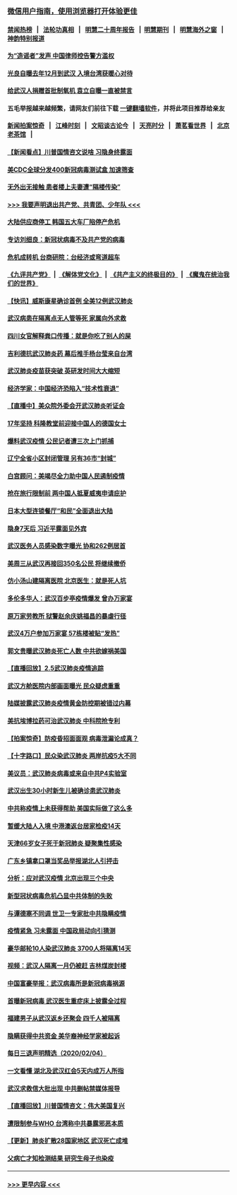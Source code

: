 ### [微信用户指南，使用浏览器打开体验更佳](https://github.com/gfw-breaker/banned-news1/blob/master/indexes/wechat-guide.md?t=0)
#### [禁闻热榜](热点新闻.md?t=0)  &nbsp;&nbsp;|&nbsp;&nbsp; [法轮功真相](https://github.com/gfw-breaker/truth/blob/master/README.md?t=0) &nbsp;&nbsp;|&nbsp;&nbsp; [明慧二十周年报告](https://github.com/gfw-breaker/mh-reports/blob/master/README.md?t=0) &nbsp;&nbsp;|&nbsp;&nbsp;[明慧期刊](https://github.com/gfw-breaker/mh-qikan) &nbsp;&nbsp;|&nbsp;&nbsp; [明慧海外之窗](https://github.com/gfw-breaker/mh-news/blob/master/README.md?t=0) &nbsp;&nbsp;|&nbsp;&nbsp; [神韵特别报道](https://github.com/gfw-breaker/mh-news/blob/master/shenyun.md?t=0)
#### [为“造谣者”发声 中国律师控告警方滥权](../pages/nsc413/n11847326.md?t=02060711) 
#### [光良自曝去年12月到武汉 入境台湾获暖心对待](../pages/nsc413/n11847243.md?t=02060711) 
#### [给武汉人捐赠首批制氧机 袁立自曝一直被禁言](../pages/nsc413/n11846974.md?t=02060711) 
#### 五毛举报越来越频繁，请网友们前往下载 [一键翻墙软件](https://github.com/gfw-breaker/ssr-accounts)，并将此项目推荐给亲友
#### [新闻拍案惊奇](https://github.com/gfw-breaker/banned-news1/blob/master/pages/link4.md) &nbsp;&nbsp;|&nbsp;&nbsp; [江峰时刻](https://github.com/gfw-breaker/banned-news1/blob/master/pages/link4.md) &nbsp;&nbsp;|&nbsp;&nbsp; [文昭谈古论今](https://github.com/gfw-breaker/banned-news1/blob/master/pages/link4.md) &nbsp;&nbsp;|&nbsp;&nbsp; [天亮时分](https://github.com/gfw-breaker/banned-news1/blob/master/pages/link4.md) &nbsp;&nbsp;|&nbsp;&nbsp; [萧茗看世界](https://github.com/gfw-breaker/banned-news1/blob/master/pages/link4.md) &nbsp;&nbsp;|&nbsp;&nbsp; [北京老茶馆](https://github.com/gfw-breaker/banned-news1/blob/master/pages/link4.md) &nbsp;&nbsp;|&nbsp;&nbsp; 
#### [【新闻看点】川普国情咨文说啥 习隐身终露面](../pages/nsc413/n11847016.md?t=02060711) 
#### [美CDC全球分发400新冠病毒测试盒 加速筛查](../pages/nsc413/n11847260.md?t=02060711) 
#### [无外出无接触 患者楼上夫妻遭“隔楼传染”](../pages/nsc413/n11847233.md?t=02060711) 
#### [>>> 我要声明退出共产党、共青团、少年队 <<<](https://github.com/begood0513/goodnews/blob/master/quit/letter.md) 
#### [大陆供应商停工 韩国五大车厂陷停产危机](../pages/nsc413/n11847062.md?t=02060711) 
#### [专访刘细良：新冠状病毒不及共产党的病毒](../pages/nsc413/n11847164.md?t=02060711) 
#### [危机成转机 台商研院：台经济或弯道超车](../pages/nsc413/n11846448.md?t=02060711) 
#### [《九评共产党》](https://github.com/begood0513/9ping.md/blob/master/README.md) &nbsp;|&nbsp; [《解体党文化》](../../../../jtdwh.md/blob/master/README.md)  &nbsp;|&nbsp; [《共产主义的终极目的》](../../../../gczydzjmd.md/blob/master/README.md) &nbsp;|&nbsp; [《魔鬼在统治我们的世界》](../../../../mgztzwmdsj.md/blob/master/README.md) 
#### [【快讯】威斯康星确诊首例 全美12例武汉肺炎](../pages/nsc413/n11847162.md?t=02060711) 
#### [武汉病患在隔离点无人管等死 家属向外求救](../pages/nsc413/n11847020.md?t=02060711) 
#### [四川女官解释粪口传播：就是你吃了别人的屎](../pages/nsc413/n11847029.md?t=02060711) 
#### [吉利德抗武汉肺炎药 幕后推手杨台莹来自台湾](../pages/nsc413/n11847064.md?t=02060711) 
#### [武汉肺炎疫苗获突破 英研发时间大大缩短](../pages/nsc413/n11846915.md?t=02060711) 
#### [经济学家：中国经济恐陷入“技术性衰退”](../pages/nsc413/n11846450.md?t=02060711) 
#### [【直播中】美众院外委会开武汉肺炎听证会](../pages/nsc413/n11846727.md?t=02060711) 
#### [17年坚持 科隆教堂前迎接中国人的德国女士](../pages/nsc413/n11846781.md?t=02060711) 
#### [爆料武汉疫情 公民记者遭三次上门抓捕](../pages/nsc413/n11846937.md?t=02060711) 
#### [辽宁全省小区封闭管理 另有36市“封城”](../pages/nsc413/n11846879.md?t=02060711) 
#### [白宫顾问：美竭尽全力助中国人民遏制疫情](../pages/nsc413/n11846756.md?t=02060711) 
#### [抢在旅行限制前 两中国人抵夏威夷申请庇护](../pages/nsc413/n11846866.md?t=02060711) 
#### [日本大型连锁餐厅“和民”全面退出大陆](../pages/nsc413/n11846765.md?t=02060711) 
#### [隐身7天后 习近平露面见外宾](../pages/nsc413/n11846805.md?t=02060711) 
#### [武汉医务人员感染数字曝光 协和262例居首](../pages/nsc413/n11846742.md?t=02060711) 
#### [美周三从武汉再接回350名公民 将继续撤侨](../pages/nsc413/n11846705.md?t=02060711) 
#### [仿小汤山建隔离医院 北京医生：就是死人坑](../pages/nsc413/n11846692.md?t=02060711) 
#### [多伦多华人：武汉百步亭疫情爆发 曾办万家宴](../pages/nsc413/n11846766.md?t=02060711) 
#### [原万家劳教所 狱警赵余庆姚福昌的暴虐行径](../pages/nsc413/n11844582.md?t=02060711) 
#### [武汉4万户参加万家宴 57栋楼被贴“发热”](../pages/nsc413/n11846074.md?t=02060711) 
#### [郭文贵曝武汉肺炎死亡人数 中共欲嫁祸美国](../pages/nsc413/n11846240.md?t=02060711) 
#### [【直播回放】2.5武汉肺炎疫情追踪](../pages/nsc413/n11846437.md?t=02060711) 
#### [武汉方舱医院内部画面曝光 民众疑虑重重](../pages/nsc413/n11846442.md?t=02060711) 
#### [陆媒披露武汉肺炎疫情黄金防控期被错过内幕](../pages/nsc413/n11846413.md?t=02060711) 
#### [美抗埃博拉药可治武汉肺炎 中科院抢专利](../pages/nsc413/n11846409.md?t=02060711) 
#### [【拍案惊奇】防疫昏招面面观 病毒泄漏论成真？](../pages/nsc413/n11845382.md?t=02060711) 
#### [【十字路口】民众染武汉肺炎 两岸抗疫5大不同](../pages/nsc413/n11845264.md?t=02060711) 
#### [美议员：武汉肺炎病毒或来自中共P4实验室](../pages/nsc413/n11846043.md?t=02060711) 
#### [武汉出生30小时新生儿被确诊患武汉肺炎](../pages/nsc413/n11846307.md?t=02060711) 
#### [中共称疫情上未获得帮助 美国实际做了这么多](../pages/nsc413/n11846008.md?t=02060711) 
#### [暂缓大陆人入境 中港澳返台居家检疫14天](../pages/nsc413/n11845862.md?t=02060711) 
#### [天津66岁女子死于新冠肺炎 疑聚集性感染](../pages/nsc413/n11845909.md?t=02060711) 
#### [广东乡镇拿口罩当奖品举报湖北人引抨击](../pages/nsc413/n11845622.md?t=02060711) 
#### [分析：应对武汉疫情 北京出现三个中央](../pages/nsc413/n11845850.md?t=02060711) 
#### [新型冠状病毒危机凸显中共体制的失败](../pages/nsc413/n11844970.md?t=02060711) 
#### [与谭德塞不同调 世卫一专家批中共隐瞒疫情](../pages/nsc413/n11845278.md?t=02060711) 
#### [疫情紧急 习未露面 中国政局动向引猜测](../pages/nsc413/n11845224.md?t=02060711) 
#### [豪华邮轮10人染武汉肺炎 3700人将隔离14天](../pages/nsc413/n11845543.md?t=02060711) 
#### [视频：武汉人隔离一月仍被赶 吉林煤炭封楼](../pages/nsc413/n11845570.md?t=02060711) 
#### [中国富豪举报：武汉病毒所是新冠病毒祸源](../pages/nsc413/n11844943.md?t=02060711) 
#### [首曝新冠病毒 武汉医生重症床上披露全过程](../pages/nsc413/n11845150.md?t=02060711) 
#### [福建男子从武汉返乡还聚会 四千人被隔离](../pages/nsc413/n11845352.md?t=02060711) 
#### [隐瞒获得中共资金 美华裔神经学家被起诉](../pages/nsc413/n11844879.md?t=02060711) 
#### [每日三退声明精选（2020/02/04）](../pages/nsc413/n11845335.md?t=02060711) 
#### [一文看懂 湖北及武汉红会5天内成万人所指](../pages/nsc413/n11844315.md?t=02060711) 
#### [武汉求救信大批出现 中共删帖禁媒体报导](../pages/nsc413/n11845064.md?t=02060711) 
#### [【直播回放】川普国情咨文：伟大美国复兴](../pages/nsc413/n11842079.md?t=02060711) 
#### [遭限制参与WHO 台湾称中共暴露邪恶本质](../pages/nsc413/n11844351.md?t=02060711) 
#### [【更新】肺炎扩散28国家地区 武汉死亡成堆](../pages/nsc413/n11801312.md?t=02060711) 
#### [父病亡才知检测结果 研究生母子也染疫](../pages/nsc413/n11845059.md?t=02060711) 

----
#### [ >>> 更早内容 <<< ](../indexes/nsc413-earlier.md)
